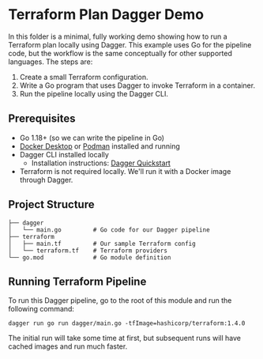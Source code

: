 # Terraform Plan Dagger Demo

In this folder is a minimal, fully working demo showing how to run a Terraform plan locally using Dagger. This example uses Go for the pipeline code, but the workflow is the same conceptually for other supported languages. The steps are:

1. Create a small Terraform configuration.
2. Write a Go program that uses Dagger to invoke Terraform in a container.
3. Run the pipeline locally using the Dagger CLI.

## Prerequisites
* Go 1.18+ (so we can write the pipeline in Go)
* [Docker Desktop](https://www.docker.com/) or [Podman](https://podman.io/) installed and running
* Dagger CLI installed locally
    * Installation instructions: [Dagger Quickstart](https://docs.dagger.io/quickstart/)
* Terraform is not required locally. We'll run it with a Docker image through Dagger.

## Project Structure
```
├── dagger
│   └── main.go         # Go code for our Dagger pipeline
├── terraform
│   ├── main.tf         # Our sample Terraform config
│   └── terraform.tf    # Terraform providers
└── go.mod              # Go module definition
```

## Running Terraform Pipeline
To run this Dagger pipeline, go to the root of this module and run the following command:
```
dagger run go run dagger/main.go -tfImage=hashicorp/terraform:1.4.0
```

The initial run will take some time at first, but subsequent runs will have cached images and run much faster.
